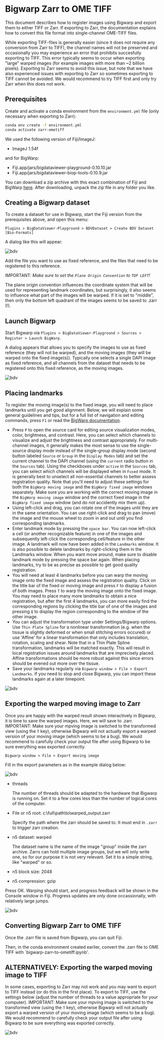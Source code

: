 # Bigwarp Zarr to OME TIFF

This document describes how to register images using Bigwarp and export them to either TIFF or Zarr. If exporting to Zarr, the documentation explains how to convert this file format into single-channel OME-TIFF files.

While exporting TIFF-files is generally easier (since it does not require any conversion from Zarr to TIFF), the channel names will not be preserved and occasionally you may experience an error that prohibits succesfully exporting to TIFF. This error typically seems to occur when exporting "large" warped images (for example images with more than ~2 billion pixels). Exporting to Zarr seems to avoid this issue, but note that we have also experienced issues with exporting to Zarr so sometimes exporting to TIFF cannot be avoided. We would recommend to try TIFF first and only try Zarr when this does not work.

## Prerequisites

Create and activate a conda environment from the `environment.yml` file (only necessary when exporting to Zarr):

```bash
conda env create -f environment.yml
conda activate zarr-ometiff
```

We used the following version of Fiji/ImageJ:

- ImageJ 1.54f

and for BigWarp:

- Fiji.app/jars/bigdataviewer-playground-0.10.10.jar
- Fiji.app/jars/bigdataviewer-biop-tools-0.10.9.jar

You can download a zip archive with this exact combination of Fiji and BigWarp [here](https://objectstor.vib.be/s00-spatial.catalyst-team/sw/fiji-bigwarp/fiji-win64-bigwarp-9.1.3.zip). After downloading, unpack the zip file in any folder you like.

## Creating a Bigwarp dataset

To create a dataset for use in Bigwarp, start the Fiji version from the prerequisites above, and open this menu:

`Plugins > BigDataViewer-Playground > BDVDataset > Create BDV Dataset [Bio-Formats]`

A dialog like this will appear:

![bdv](docs/create_bdv_dataset_bioformats.png)

Add the file you want to use as fixed reference, and the files that need to be registered to this reference.

IMPORTANT: *Make sure to set the `Plane Origin Convention` to `TOP LEFT`!*

The plane origin convention influences the coordinate system that will be used for representing landmark coordinates, but surprisingly, it also seems to influence what part of the images will be warped. If it is set to "middle", then only the bottom left quadrant of the images seems to be saved to .zarr (!).

## Launch Bigwarp

Start Bigwarp via `Plugins > BigDataViewer-Playground > Sources > Register > Launch BigWarp`.

A dialog appears that allows you to specify the images to use as fixed reference (they will not be warped), and the moving images (they will be warped onto the fixed image(s)). Typically one selects a single DAPI image as fixed reference, and all channels from the dataset that needs to be registered onto this fixed reference, as the moving images.

![bdv](docs/launch_bigwarp.png)


## Placing landmarks

To register the moving image(s) to the fixed image, you will need to place landmarks until you get good alignment. Below, we will explain some general guidelines and tips, but for a full list of navigation and editing commands, press `F1` or read the [BigWarp documentation](https://imagej.net/plugins/bigwarp).

- Press `P` to open the source card for editing source visualization modes, color, brightness, and contrast. Here, you can select which channels to visualize and adjust the brightness and contrast appropriately. For multi-channel images, it generally makes the most sense to use the single-source display mode instead of the single-group display mode (second button labeled `Source` or `Group` in the `Display Modes` tab) and set the current channel to the DAPI channel (using the `current` radio button in the `Sources` tab). Using the checkboxes under `active` in the `Sources` tab, you can select which channels will be displayed when in `Fused` mode. It is generally best to unselect all non-essential channels to better assess registration quality. Note that you'll need to adjust these settings for both the `BigWarp moving image` and the `BigWarp fixed image` windows separately. Make sure you are working with the correct moving image in the `BigWarp moving image` window and the correct fixed image in the `BigWarp fixed image` window (and do not accidently mix them up).
- Using left-click and drag, you can rotate one of the images until they are in the same orientation. You can use right-click and drag to pan (move) the image and the mouse wheel to zoom in and out until you find corresponding landmarks.
- Enter landmark mode by pressing the `space bar`. You can now left-click a cell (or another recognizable feature) in one of the images and subsequently left-click the corresponding cell/feature in the other image. A landmark will now have been added in the `Landmarks` window. It is also possible to delete landmarks by right-clicking them in the Landmarks window. When you want move around, make sure to disable landmark mode by pressing the space bar again. When placing landmarks, try to be as precise as possible to get good quality registration.
- You will need at least 4 landmarks before you can warp the moving image onto the fixed image and assess the registration quality. Click on the title bar of the fixed or moving image and press `F` to display a fusion of both images. Press `T` to warp the moving image onto the fixed image. You may need to place many more landmarks to obtain a nice registration, but after the first 4 landmarks, you can more easily find the corresponding regions by clicking the title bar of one of the images and pressing `Q` to display the region corresponding to the window of the other image.
- You can adjust the transformation type under Settings/Bigwarp options. Use `Thin Plate Spline` for a nonlinear transformation (e.g. when the tissue is slightly deformed or when small stitching errors occured) or use 'Affine' for a linear transformation that only includes translation, rotation, scaling and shear. Note that in a Thin Plate Spline transformation, landmarks will be matched exactly. This will result in local registration issues around landmarks that are imprecisely placed. Affine transformations should be more robust against this since errors should be evened out more over the tissue.
- Save your landmarks regularly via `Bigwarp window > File > Export Landmarks`. If you need to stop and close Bigwarp, you can import these landmarks again at a later timepoint.

![bdv](docs/save_landmarks.png)

## Exporting the warped moving image to Zarr

Once you are happy with the warped result shown interactively in Bigwarp, it is time to save the warped images. Here, we will save to .zarr. IMPORTANT: Make sure your mpving image is switched to the transformed view (using the `T` key), otherwise Bigwarp will not actually export a warped version of your moving image (which seems to be a bug). We would recommend to carefully check your output file after using Bigwarp to be sure everything was exported correctly.

`Bigwarp window > File > Export moving image` 

Fill in the export parameters as in the example dialog below:

![bdv](docs/export_moving_image.png)

- threads

  The number of threads should be adapted to the hardware that Bigwarp is running on. Set it to a few cores less than the number of logical cores of the computer.
- File or n5 root: c:\full\path\to\warped_output.zarr

  Specify the path where the zarr should be saved to. It must end in `.zarr` to trigger zarr creation.
- n5 dataset: warped

  The dataset name is the name of the image "group" inside the zarr archive. Zarrs can hold multiple image groups, but we will only write one, so for our purpose it is not very relevant. Set it to a simple string, like "warped" or so.
- n5 block size: 2048
- n5 compression: gzip

Press OK. Warping should start, and progress feedback will be shown in the Console window in Fiji. Progress updates are only done occassionally, with relatively large jumps.

![bdv](docs/progress_feedback.png)

## Converting Bigwarp Zarr to OME TIFF

Once the .zarr file is saved from Bigwarp, you can quit Fiji. 

Then, in the conda environment created earlier, convert the .zarr file to OME TIFF with `bigwarp-zarr-to-ometiff.ipynb'.

## ALTERNATIVELY: Exporting the warped moving image to TIFF

In some cases, exporting to Zarr may not work and you may want to export to TIFF instead (or do this in the first place). To export to TIFF, use the settings below (adjust the number of threads to a value appropriate for your computer). IMPORTANT: Make sure your mpving image is switched to the transformed view (using the `T` key), otherwise Bigwarp will not actually export a warped version of your moving image (which seems to be a bug). We would recommend to carefully check your output file after using Bigwarp to be sure everything was exported correctly.

![bdv](docs/export_to_tiff.PNG)

